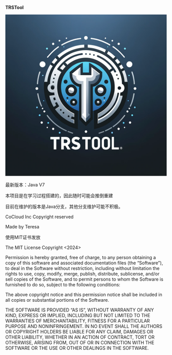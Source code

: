 **TRSTool**

![Logo](Logo.webp)

最新版本：Java V7

本项目是在学习过程搭建的，因此随时可能会推倒重建

目前在维护的版本是Java分支，其他分支维护可能不积极。

CoCloud Inc Copyright reserved

Made by Teresa

使用MIT证书发放

The MIT License
Copyright <2024> <COPYRIGHT CoCloud Teresa>

Permission is hereby granted, free of charge, to any person obtaining a copy of this software and associated documentation files (the “Software”), to deal in the Software without restriction, including without limitation the rights to use, copy, modify, merge, publish, distribute, sublicense, and/or sell copies of the Software, and to permit persons to whom the Software is furnished to do so, subject to the following conditions:

The above copyright notice and this permission notice shall be included in all copies or substantial portions of the Software.

THE SOFTWARE IS PROVIDED “AS IS”, WITHOUT WARRANTY OF ANY KIND, EXPRESS OR IMPLIED, INCLUDING BUT NOT LIMITED TO THE WARRANTIES OF MERCHANTABILITY, FITNESS FOR A PARTICULAR PURPOSE AND NONINFRINGEMENT. IN NO EVENT SHALL THE AUTHORS OR COPYRIGHT HOLDERS BE LIABLE FOR ANY CLAIM, DAMAGES OR OTHER LIABILITY, WHETHER IN AN ACTION OF CONTRACT, TORT OR OTHERWISE, ARISING FROM, OUT OF OR IN CONNECTION WITH THE SOFTWARE OR THE USE OR OTHER DEALINGS IN THE SOFTWARE.

